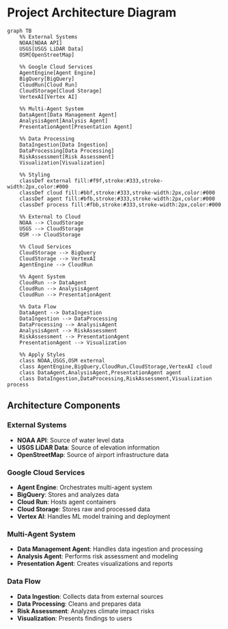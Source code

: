 # Project Architecture Diagram

```
graph TB
    %% External Systems
    NOAA[NOAA API]
    USGS[USGS LiDAR Data]
    OSM[OpenStreetMap]
    
    %% Google Cloud Services
    AgentEngine[Agent Engine]
    BigQuery[BigQuery]
    CloudRun[Cloud Run]
    CloudStorage[Cloud Storage]
    VertexAI[Vertex AI]
    
    %% Multi-Agent System
    DataAgent[Data Management Agent]
    AnalysisAgent[Analysis Agent]
    PresentationAgent[Presentation Agent]
    
    %% Data Processing
    DataIngestion[Data Ingestion]
    DataProcessing[Data Processing]
    RiskAssessment[Risk Assessment]
    Visualization[Visualization]
    
    %% Styling
    classDef external fill:#f9f,stroke:#333,stroke-width:2px,color:#000
    classDef cloud fill:#bbf,stroke:#333,stroke-width:2px,color:#000
    classDef agent fill:#bfb,stroke:#333,stroke-width:2px,color:#000
    classDef process fill:#fbb,stroke:#333,stroke-width:2px,color:#000
    
    %% External to Cloud
    NOAA --> CloudStorage
    USGS --> CloudStorage
    OSM --> CloudStorage
    
    %% Cloud Services
    CloudStorage --> BigQuery
    CloudStorage --> VertexAI
    AgentEngine --> CloudRun
    
    %% Agent System
    CloudRun --> DataAgent
    CloudRun --> AnalysisAgent
    CloudRun --> PresentationAgent
    
    %% Data Flow
    DataAgent --> DataIngestion
    DataIngestion --> DataProcessing
    DataProcessing --> AnalysisAgent
    AnalysisAgent --> RiskAssessment
    RiskAssessment --> PresentationAgent
    PresentationAgent --> Visualization
    
    %% Apply Styles
    class NOAA,USGS,OSM external
    class AgentEngine,BigQuery,CloudRun,CloudStorage,VertexAI cloud
    class DataAgent,AnalysisAgent,PresentationAgent agent
    class DataIngestion,DataProcessing,RiskAssessment,Visualization process
```

## Architecture Components

### External Systems
- **NOAA API**: Source of water level data
- **USGS LiDAR Data**: Source of elevation information
- **OpenStreetMap**: Source of airport infrastructure data

### Google Cloud Services
- **Agent Engine**: Orchestrates multi-agent system
- **BigQuery**: Stores and analyzes data
- **Cloud Run**: Hosts agent containers
- **Cloud Storage**: Stores raw and processed data
- **Vertex AI**: Handles ML model training and deployment

### Multi-Agent System
- **Data Management Agent**: Handles data ingestion and processing
- **Analysis Agent**: Performs risk assessment and modeling
- **Presentation Agent**: Creates visualizations and reports

### Data Flow
- **Data Ingestion**: Collects data from external sources
- **Data Processing**: Cleans and prepares data
- **Risk Assessment**: Analyzes climate impact risks
- **Visualization**: Presents findings to users